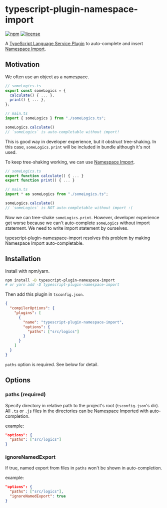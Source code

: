 # typescript-plugin-namespace-import

[![npm](https://img.shields.io/npm/v/typescript-plugin-namespace-import)](https://www.npmjs.com/package/typescript-plugin-namespace-import)
[![license](https://img.shields.io/npm/l/typescript-plugin-namespace-import)](https://github.com/Monchi/typescript-plugin-namespace-import/blob/master/LICENSE)

A [TypeScript Language Service Plugin](https://github.com/microsoft/TypeScript/wiki/Writing-a-Language-Service-Plugin) to auto-complete and insert [Namespace Import](https://developer.mozilla.org/en-US/docs/Web/JavaScript/Reference/Statements/import#import_an_entire_modules_contents).

## Motivation

We often use an object as a namespace.

```typescript
// someLogics.ts
export const someLogics = {
  calculate() { ... },
  print() { ... },
};

// main.ts
import { someLogics } from "./someLogics.ts";

someLogics.calculate()
// `someLogics` is auto-completable without import!
```

This is good way in developer experience, but it obstruct tree-shaking. In this case, `someLogics.print` will be included in bundle although it's not used.

To keep tree-shaking working, we can use [Namespace Import](https://developer.mozilla.org/en-US/docs/Web/JavaScript/Reference/Statements/import#import_an_entire_modules_contents).

```typescript
// someLogics.ts
export function calculate() { ... }
export function print() { ... }

// main.ts
import * as someLogics from "./someLogics.ts";

someLogics.calculate()
// `someLogics` is NOT auto-completable without import :(
```

Now we can tree-shake `someLogics.print`. However, developer experience get worse because we can't auto-complete `someLogics` without import statement. We need to write import statement by ourselves.

typescript-plugin-namespace-import resolves this problem by making Namespace Import auto-completable.

## Installation

Install with npm/yarn.

```sh
npm install -D typescript-plugin-namespace-import
# or yarn add -D typescript-plugin-namespace-import
```

Then add this plugin in `tsconfig.json`.

```json
{
  "compilerOptions": {
    "plugins": [
      {
        "name": "typescript-plugin-namespace-import",
        "options": {
          "paths": ["src/logics"]
        }
      }
    ]
  }
}
```

`paths` option is required. See below for detail.

## Options

### paths (required)

Specify directory in relative path to the project's root (`tsconfig.json`'s dir). All `.ts` or `.js` files in the directories can be Namespace Imported with auto-completion.

example:

```json
"options": {
  "paths": ["src/logics"]
}
```

### ignoreNamedExport

If true, named export from files in `paths` won't be shown in auto-completion.

example:

```json
"options": {
  "paths": ["src/logics"],
  "ignoreNamedExport": true
}
```
